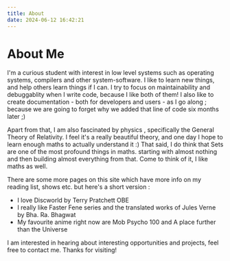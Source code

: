 ```yaml
---
title: About
date: 2024-06-12 16:42:21
---
```


# About Me

I'm a curious student with interest in low level systems such as operating systems, compilers and other system-software. I like to learn new things, and help others learn things if I can. I try to focus on maintainability and debuggablity when I write code, because I like both of them! I also like to create documentation - both for developers and users - as I go along ; because we are going to forget  why we added that line of code six months later ;)

Apart from that, I am also fascinated by physics , specifically the General Theory of Relativity. I feel it's a really beautiful theory, and one day I hope to learn enough maths to actually understand it :) That said, I do think that Sets are one of the most profound things in maths. starting with almost nothing and then building almost everything from that. Come to think of it, I like maths as well.

There are some more pages on this site which have more info on my reading list, shows etc. but here's a short version :

- I love Discworld by Terry Pratchett OBE
- I really like Faster Fene series and the translated works of Jules Verne by Bha. Ra. Bhagwat
- My favourite anime right now are Mob Psycho 100 and A place further than the Universe

I am interested in hearing about interesting opportunities and projects, feel free to contact me. Thanks for visiting!

